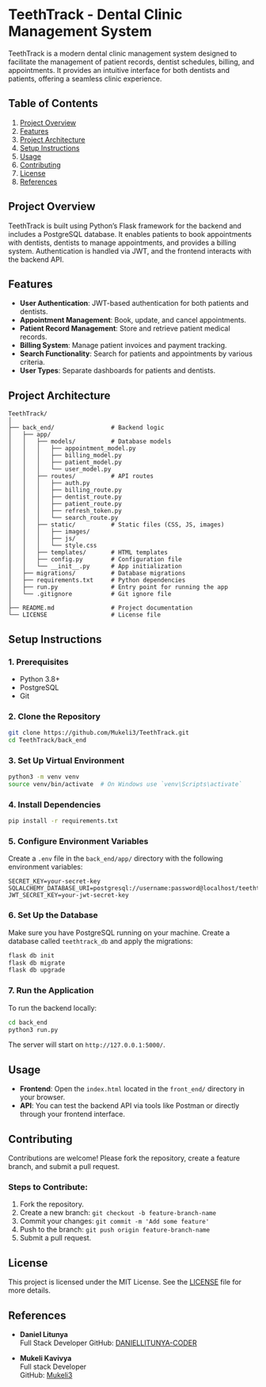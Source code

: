 # TeethTrack - Dental Clinic Management System

TeethTrack is a modern dental clinic management system designed to facilitate the management of patient records, dentist schedules, billing, and appointments. It provides an intuitive interface for both dentists and patients, offering a seamless clinic experience.

## Table of Contents
1. [Project Overview](#project-overview)
2. [Features](#features)
3. [Project Architecture](#project-architecture)
4. [Setup Instructions](#setup-instructions)
5. [Usage](#usage)
6. [Contributing](#contributing)
7. [License](#license)
8. [References](#references)

## Project Overview
TeethTrack is built using Python’s Flask framework for the backend and includes a PostgreSQL database. It enables patients to book appointments with dentists, dentists to manage appointments, and provides a billing system. Authentication is handled via JWT, and the frontend interacts with the backend API.

## Features
- **User Authentication**: JWT-based authentication for both patients and dentists.
- **Appointment Management**: Book, update, and cancel appointments.
- **Patient Record Management**: Store and retrieve patient medical records.
- **Billing System**: Manage patient invoices and payment tracking.
- **Search Functionality**: Search for patients and appointments by various criteria.
- **User Types**: Separate dashboards for patients and dentists.

## Project Architecture

```
TeethTrack/
│
├── back_end/                # Backend logic
│   ├── app/
│   │   ├── models/          # Database models
│   │   │   ├── appointment_model.py
│   │   │   ├── billing_model.py
│   │   │   ├── patient_model.py
│   │   │   └── user_model.py
│   │   ├── routes/          # API routes
│   │   │   ├── auth.py
│   │   │   ├── billing_route.py
│   │   │   ├── dentist_route.py
│   │   │   ├── patient_route.py
│   │   │   ├── refresh_token.py
│   │   │   └── search_route.py
│   │   ├── static/          # Static files (CSS, JS, images)
│   │   │   ├── images/
│   │   │   ├── js/
│   │   │   └── style.css
│   │   ├── templates/       # HTML templates
│   │   ├── config.py        # Configuration file
│   │   └── __init__.py      # App initialization
│   ├── migrations/          # Database migrations
│   ├── requirements.txt     # Python dependencies
│   ├── run.py               # Entry point for running the app
│   └── .gitignore           # Git ignore file
│
├── README.md                # Project documentation
└── LICENSE                  # License file
```

## Setup Instructions

### 1. Prerequisites

- Python 3.8+
- PostgreSQL
- Git

### 2. Clone the Repository

```bash
git clone https://github.com/Mukeli3/TeethTrack.git
cd TeethTrack/back_end
```

### 3. Set Up Virtual Environment

```bash
python3 -m venv venv
source venv/bin/activate  # On Windows use `venv\Scripts\activate`
```

### 4. Install Dependencies

```bash
pip install -r requirements.txt
```

### 5. Configure Environment Variables

Create a `.env` file in the `back_end/app/` directory with the following environment variables:

```
SECRET_KEY=your-secret-key
SQLALCHEMY_DATABASE_URI=postgresql://username:password@localhost/teethtrack_db
JWT_SECRET_KEY=your-jwt-secret-key
```

### 6. Set Up the Database

Make sure you have PostgreSQL running on your machine. Create a database called `teethtrack_db` and apply the migrations:

```bash
flask db init
flask db migrate
flask db upgrade
```

### 7. Run the Application

To run the backend locally:

```bash
cd back_end
python3 run.py
```

The server will start on `http://127.0.0.1:5000/`.

## Usage

- **Frontend**: Open the `index.html` located in the `front_end/` directory in your browser.
- **API**: You can test the backend API via tools like Postman or directly through your frontend interface.

## Contributing

Contributions are welcome! Please fork the repository, create a feature branch, and submit a pull request.

### Steps to Contribute:
1. Fork the repository.
2. Create a new branch: `git checkout -b feature-branch-name`
3. Commit your changes: `git commit -m 'Add some feature'`
4. Push to the branch: `git push origin feature-branch-name`
5. Submit a pull request.

## License

This project is licensed under the MIT License. See the [LICENSE](LICENSE) file for more details.

## References

- **Daniel Litunya**  
  Full Stack Developer 
  GitHub: [DANIELLITUNYA-CODER](https://github.com/DANIELLITUNYA-CODER)

- **Mukeli Kavivya**  
  Full stack Developer    
  GitHub: [Mukeli3](https://github.com/Mukeli3)
